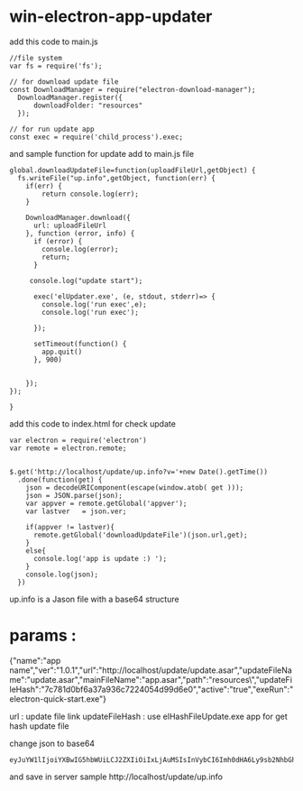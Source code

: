 # win-electron-app-updater

add this code to main.js


```
//file system
var fs = require('fs');

// for download update file
const DownloadManager = require("electron-download-manager");
  DownloadManager.register({
      downloadFolder: "resources"
  });

// for run update app
const exec = require('child_process').exec;
```

and sample function for update
add to main.js file

```
global.downloadUpdateFile=function(uploadFileUrl,getObject) {
  fs.writeFile("up.info",getObject, function(err) {
    if(err) {
        return console.log(err);
    }

    DownloadManager.download({
      url: uploadFileUrl
    }, function (error, info) {
      if (error) {
        console.log(error);
        return;
      }

     console.log("update start");
     
      exec('elUpdater.exe', (e, stdout, stderr)=> {
        console.log('run exec',e);
        console.log('run exec');

      });

      setTimeout(function() {
        app.quit()
      }, 900)


    });
});

}
```

add this code to index.html for check update 

```
var electron = require('electron')
var remote = electron.remote;
  
  
$.get('http://localhost/update/up.info?v='+new Date().getTime())
  .done(function(get) {
    json = decodeURIComponent(escape(window.atob( get )));
    json = JSON.parse(json);
    var appver = remote.getGlobal('appver');
    var lastver   = json.ver;

    if(appver != lastver){
      remote.getGlobal('downloadUpdateFile')(json.url,get);
    }
    else{
      console.log('app is update :) ');
    }
    console.log(json);
  })
```


up.info is a Jason file with a base64 structure
# params : 
{"name":"app name","ver":"1.0.1","url":"http://localhost/update/update.asar","updateFileName":"update.asar","mainFileName":"app.asar","path":"resources\\","updateFileHash":"7c781d0bf6a37a936c7224054d99d6e0","active":"true","exeRun":"electron-quick-start.exe"}

url : update file link
updateFileHash : use elHashFileUpdate.exe app for get hash update file


change json to base64 
```
eyJuYW1lIjoiYXBwIG5hbWUiLCJ2ZXIiOiIxLjAuMSIsInVybCI6Imh0dHA6Ly9sb2NhbGhvc3QvdXBkYXRlL3VwZGF0ZS5hc2FyIiwidXBkYXRlRmlsZU5hbWUiOiJ1cGRhdGUuYXNhciIsIm1haW5GaWxlTmFtZSI6ImFwcC5hc2FyIiwicGF0aCI6InJlc291cmNlc1xcIiwidXBkYXRlRmlsZUhhc2giOiI3Yzc4MWQwYmY2YTM3YTkzNmM3MjI0MDU0ZDk5ZDZlMCIsImFjdGl2ZSI6InRydWUiLCJleGVSdW4iOiJlbGVjdHJvbi1xdWljay1zdGFydC5leGUifQ==
```
and save in server sample http://localhost/update/up.info

